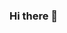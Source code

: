 ### Hi there 👋

<!--
**rufevean/rufevean** is a ✨ _special_ ✨ repository because its `README.md` (this file) appears on your GitHub profile.

Here are some ideas to get you started:

- 🌱 I’m currently learning machine learning and front end devlopment
- 👯 I’m looking to collaborate on machine learning projects , it can help us both get better with the skill
- 📫 you can reach me @rufevean#3037 on discord
- ⚡ Fun fact: i love python
-->
